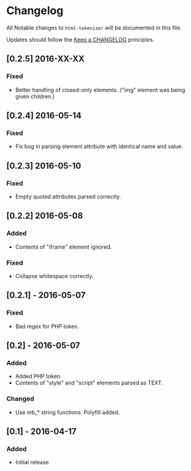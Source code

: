 # Changelog

All Notable changes to `html-tokenizer` will be documented in this file.

Updates should follow the [Keep a CHANGELOG](http://keepachangelog.com/) principles.

## [0.2.5] 2016-XX-XX

### Fixed
- Better handling of closed-only elements.  ("img" element was being given children.)

## [0.2.4] 2016-05-14

### Fixed
- Fix bug in parsing element attribute with identical name and value.

## [0.2.3] 2016-05-10

### Fixed
- Empty quoted attributes parsed correctly.

## [0.2.2] 2016-05-08

### Added
- Contents of "iframe" element ignored.

### Fixed
- Collapse whitespace correctly.

## [0.2.1] - 2016-05-07

### Fixed
- Bad regex for PHP token.

## [0.2] - 2016-05-07

### Added
- Added PHP token.
- Contents of "style" and "script" elements parsed as TEXT.

### Changed
- Use mb_* string functions.  Polyfill added.

## [0.1] - 2016-04-17

### Added
- Initial release
